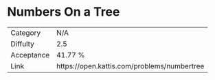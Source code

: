# Numbers On a Tree

<table>
    <tr>
        <td>Category</td>
        <td>N/A</td>
    </tr>
    <tr>
        <td>Diffulty</td>
        <td>2.5</td>
    </tr>
    <tr>
        <td>Acceptance</td>
        <td>41.77 %</td>
    </tr>
    <tr>
        <td>Link</td>
        <td>https://open.kattis.com/problems/numbertree</td>
    </tr>
</table>